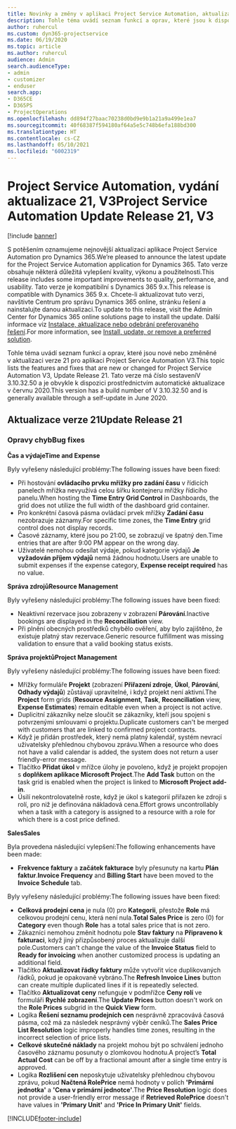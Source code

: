 ```yaml
---
title: Novinky a změny v aplikaci Project Service Automation, aktualizace verze 21, V3
description: Tohle téma uvádí seznam funkcí a oprav, které jsou k dispozici v Project Service Automation, aktualizace verze 21, V3.
author: ruhercul
ms.custom: dyn365-projectservice
ms.date: 06/19/2020
ms.topic: article
ms.author: ruhercul
audience: Admin
search.audienceType:
- admin
- customizer
- enduser
search.app:
- D365CE
- D365PS
- ProjectOperations
ms.openlocfilehash: dd894f27baac70238d0bd9e9b1a21a9a499e1ea7
ms.sourcegitcommit: 40f68387f594180af64a5e5c748b6efa188bd300
ms.translationtype: HT
ms.contentlocale: cs-CZ
ms.lasthandoff: 05/10/2021
ms.locfileid: "6002319"
---
```

# <a name="project-service-automation-update-release-21-v3"></a><span data-ttu-id="c0392-103">Project Service Automation, vydání aktualizace 21, V3</span><span class="sxs-lookup"><span data-stu-id="c0392-103">Project Service Automation Update Release 21, V3</span></span>

[!include [banner](../includes/psa-now-project-operations.md)]

<span data-ttu-id="c0392-104">S potěšením oznamujeme nejnovější aktualizaci aplikace Project Service Automation pro Dynamics 365.</span><span class="sxs-lookup"><span data-stu-id="c0392-104">We’re pleased to announce the latest update for the Project Service Automation application for Dynamics 365.</span></span> <span data-ttu-id="c0392-105">Tato verze obsahuje některá důležitá vylepšení kvality, výkonu a použitelnosti.</span><span class="sxs-lookup"><span data-stu-id="c0392-105">This release includes some important improvements to quality, performance, and usability.</span></span> <span data-ttu-id="c0392-106">Tato verze je kompatibilní s Dynamics 365 9.x.</span><span class="sxs-lookup"><span data-stu-id="c0392-106">This release is compatible with Dynamics 365 9.x.</span></span> <span data-ttu-id="c0392-107">Chcete-li aktualizovat tuto verzi, navštivte Centrum pro správu Dynamics 365 online, stránku řešení a nainstalujte danou aktualizaci.</span><span class="sxs-lookup"><span data-stu-id="c0392-107">To update to this release, visit the Admin Center for Dynamics 365 online solutions page to install the update.</span></span> <span data-ttu-id="c0392-108">Další informace viz [Instalace, aktualizace nebo odebrání preferovaného řešení](/power-platform/admin/install-remove-preferred-solution).</span><span class="sxs-lookup"><span data-stu-id="c0392-108">For more information, see [Install, update, or remove a preferred solution](/power-platform/admin/install-remove-preferred-solution).</span></span>

<span data-ttu-id="c0392-109">Tohle téma uvádí seznam funkcí a oprav, které jsou nové nebo změněné v aktualizaci verze 21 pro aplikaci Project Service Automation V3.</span><span class="sxs-lookup"><span data-stu-id="c0392-109">This topic lists the features and fixes that are new or changed for Project Service Automation V3, Update Release 21.</span></span> <span data-ttu-id="c0392-110">Tato verze má číslo sestaveníV 3.10.32.50 a je obvykle k dispozici prostřednictvím automatické aktualizace v červnu 2020.</span><span class="sxs-lookup"><span data-stu-id="c0392-110">This version has a build number of V 3.10.32.50 and is generally available through a self-update in June 2020.</span></span>

## <a name="update-release-21"></a><span data-ttu-id="c0392-111">Aktualizace verze 21</span><span class="sxs-lookup"><span data-stu-id="c0392-111">Update Release 21</span></span>

### <a name="bug-fixes"></a><span data-ttu-id="c0392-112">Opravy chyb</span><span class="sxs-lookup"><span data-stu-id="c0392-112">Bug fixes</span></span>

<span data-ttu-id="c0392-113">**Čas a výdaje**</span><span class="sxs-lookup"><span data-stu-id="c0392-113">**Time and Expense**</span></span>

<span data-ttu-id="c0392-114">Byly vyřešeny následující problémy:</span><span class="sxs-lookup"><span data-stu-id="c0392-114">The following issues have been fixed:</span></span>

- <span data-ttu-id="c0392-115">Při hostování **ovládacího prvku mřížky pro zadání času** v řídicích panelech mřížka nevyužívá celou šířku kontejneru mřížky řídicího panelu.</span><span class="sxs-lookup"><span data-stu-id="c0392-115">When hosting the **Time Entry Grid Control** in Dashboards, the grid does not utilize the full width of the dashboard grid container.</span></span>
- <span data-ttu-id="c0392-116">Pro konkrétní časová pásma ovládací prvek mřížky **Zadání času** nezobrazuje záznamy.</span><span class="sxs-lookup"><span data-stu-id="c0392-116">For specific time zones, the **Time Entry** grid control does not display records.</span></span>
- <span data-ttu-id="c0392-117">Časové záznamy, které jsou po 21:00, se zobrazují ve špatný den.</span><span class="sxs-lookup"><span data-stu-id="c0392-117">Time entries that are after 9:00 PM appear on the wrong day.</span></span>
- <span data-ttu-id="c0392-118">Uživatelé nemohou odesílat výdaje, pokud kategorie výdajů **Je vyžadován příjem výdajů** nemá žádnou hodnotu.</span><span class="sxs-lookup"><span data-stu-id="c0392-118">Users are unable to submit expenses if the expense category, **Expense receipt required** has no value.</span></span>

<span data-ttu-id="c0392-119">**Správa zdrojů**</span><span class="sxs-lookup"><span data-stu-id="c0392-119">**Resource Management**</span></span>

<span data-ttu-id="c0392-120">Byly vyřešeny následující problémy:</span><span class="sxs-lookup"><span data-stu-id="c0392-120">The following issues have been fixed:</span></span>

- <span data-ttu-id="c0392-121">Neaktivní rezervace jsou zobrazeny v zobrazení **Párování**.</span><span class="sxs-lookup"><span data-stu-id="c0392-121">Inactive bookings are displayed in the **Reconciliation** view.</span></span>
- <span data-ttu-id="c0392-122">Při plnění obecných prostředků chybělo ověření, aby bylo zajištěno, že existuje platný stav rezervace.</span><span class="sxs-lookup"><span data-stu-id="c0392-122">Generic resource fulfillment was missing validation to ensure that a valid booking status exists.</span></span>

<span data-ttu-id="c0392-123">**Správa projektů**</span><span class="sxs-lookup"><span data-stu-id="c0392-123">**Project Management**</span></span>

<span data-ttu-id="c0392-124">Byly vyřešeny následující problémy:</span><span class="sxs-lookup"><span data-stu-id="c0392-124">The following issues have been fixed:</span></span>

- <span data-ttu-id="c0392-125">Mřížky formuláře **Projekt** (zobrazení **Přiřazení zdroje**, **Úkol**, **Párování**, **Odhady výdajů**) zůstávají upravitelné, i když projekt není aktivní.</span><span class="sxs-lookup"><span data-stu-id="c0392-125">The **Project** form grids (**Resource Assignment**, **Task**, **Reconciliation** view, **Expense Estimates**) remain editable even when a project is not active.</span></span>
- <span data-ttu-id="c0392-126">Duplicitní zákazníky nelze sloučit se zákazníky, kteří jsou spojeni s potvrzenými smlouvami o projektu.</span><span class="sxs-lookup"><span data-stu-id="c0392-126">Duplicate customers can't be merged with customers that are linked to confirmed project contracts.</span></span>
- <span data-ttu-id="c0392-127">Když je přidán prostředek, který nemá platný kalendář, systém nevrací uživatelsky přehlednou chybovou zprávu.</span><span class="sxs-lookup"><span data-stu-id="c0392-127">When a resource who does not have a valid calendar is added, the system does not return a user friendly-error message.</span></span>
- <span data-ttu-id="c0392-128">Tlačítko **Přidat úkol** v mřížce úlohy je povoleno, když je projekt propojen s **doplňkem aplikace Microsoft Project**.</span><span class="sxs-lookup"><span data-stu-id="c0392-128">The **Add Task** button on the task grid is enabled when the project is linked to **Microsoft Project add-in**.</span></span>
- <span data-ttu-id="c0392-129">Úsilí nekontrolovatelně roste, když je úkol s kategorií přiřazen ke zdroji s rolí, pro niž je definována nákladová cena.</span><span class="sxs-lookup"><span data-stu-id="c0392-129">Effort grows uncontrollably when a task with a category is assigned to a resource with a role for which there is a cost price defined.</span></span>

<span data-ttu-id="c0392-130">**Sales**</span><span class="sxs-lookup"><span data-stu-id="c0392-130">**Sales**</span></span>

<span data-ttu-id="c0392-131">Byla provedena následující vylepšení:</span><span class="sxs-lookup"><span data-stu-id="c0392-131">The following enhancements have been made:</span></span>

- <span data-ttu-id="c0392-132">**Frekvence faktury** a **začátek fakturace** byly přesunuty na kartu **Plán faktur**.</span><span class="sxs-lookup"><span data-stu-id="c0392-132">**Invoice Frequency** and **Billing Start** have been moved to the **Invoice Schedule** tab.</span></span>

<span data-ttu-id="c0392-133">Byly vyřešeny následující problémy:</span><span class="sxs-lookup"><span data-stu-id="c0392-133">The following issues have been fixed:</span></span>

- <span data-ttu-id="c0392-134">**Celková prodejní cena** je nula (0) pro **Kategorii**, přestože **Role** má celkovou prodejní cenu, která není nula.</span><span class="sxs-lookup"><span data-stu-id="c0392-134">**Total Sales Price** is zero (0) for **Category** even though **Role** has a total sales price that is not zero.</span></span>
- <span data-ttu-id="c0392-135">Zákazníci nemohou změnit hodnotu pole **Stav faktury** na **Připraveno k fakturaci**, když jiný přizpůsobený proces aktualizuje další pole.</span><span class="sxs-lookup"><span data-stu-id="c0392-135">Customers can't change the value of the **Invoice Status** field to **Ready for invoicing** when another customized process is updating an additional field.</span></span>
- <span data-ttu-id="c0392-136">Tlačítko **Aktualizovat řádky faktury** může vytvořit více duplikovaných řádků, pokud je opakovaně vybráno.</span><span class="sxs-lookup"><span data-stu-id="c0392-136">The **Refresh Invoice Lines** button can create multiple duplicated lines if it is repeatedly selected.</span></span>
- <span data-ttu-id="c0392-137">Tlačítko **Aktualizovat ceny** nefunguje v podmřížce **Ceny rolí** ve formuláři **Rychlé zobrazení**.</span><span class="sxs-lookup"><span data-stu-id="c0392-137">The **Update Prices** button doesn't work on the **Role Prices** subgrid in the **Quick View** form.</span></span>
- <span data-ttu-id="c0392-138">Logika **Řešení seznamu prodejních cen** nesprávně zpracovává časová pásma, což má za následek nesprávný výběr ceníků.</span><span class="sxs-lookup"><span data-stu-id="c0392-138">The **Sales Price List Resolution** logic improperly handles time zones, resulting in the incorrect selection of price lists.</span></span>
- <span data-ttu-id="c0392-139">**Celkové skutečné náklady** na projekt mohou být po schválení jednoho časového záznamu posunuty o zlomkovou hodnotu.</span><span class="sxs-lookup"><span data-stu-id="c0392-139">A project’s **Total Actual Cost** can be off by a fractional amount after a single time entry is approved.</span></span>
- <span data-ttu-id="c0392-140">Logika **Rozlišení cen** neposkytuje uživatelsky přehlednou chybovou zprávu, pokud **Načtená RolePrice** nemá hodnoty v polích **'Primární jednotka'** a **'Cena v primární jednotce'**.</span><span class="sxs-lookup"><span data-stu-id="c0392-140">The **Price Resolution** logic does not provide a user-friendly error message if **Retrieved RolePrice** doesn't have values in **'Primary Unit'** and **'Price In Primary Unit'** fields.</span></span>


[!INCLUDE[footer-include](../includes/footer-banner.md)]